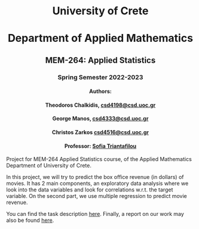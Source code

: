 <div align="center">

# University of Crete
# Department of Applied Mathematics

## MEM-264: Applied Statistics
### Spring Semester 2022-2023
#### Authors:
#### Theodoros Chalkidis, csd4198@csd.uoc.gr
#### George Manos, csd4333@csd.uoc.gr
#### Christos Zarkos csd4516@csd.uoc.gr
#### Professor: [Sofia Triantafilou](https://sites.google.com/view/softriant/home?authuser=0)

</div>

Project for MEM-264 Applied Statistics course, of the Applied Mathematics Department of University of Crete.

In this project, we will try to predict the box office revenue (in dollars) of movies. It has 2 main components,
an exploratory data analysis where we look into the data variables and look for correlations w.r.t. the target variable.
On the second part, we use multiple regression to predict movie revenue.

You can find the task description [here](Programming_assignment.pdf). Finally, a report on our work may also be found [here]().